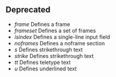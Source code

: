 ## Deprecated

- *frame* Defines a frame
- *frameset* Defines a set of frames
- *isindex* Defines a single-line input field
- *noframes* Defines a noframe section
- *s* Defines strikethrough text
- *strike* Defines strikethrough text
- *tt* Defines teletype text
- *u* Defines underlined text